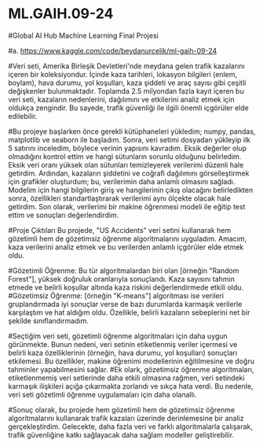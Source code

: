 # ML.GAIH.09-24
#Global AI Hub Machine Learning Final Projesi

#a.	https://www.kaggle.com/code/beydanurcelik/ml-gaih-09-24

#Veri seti, Amerika Birleşik Devletleri'nde meydana gelen trafik kazalarını içeren bir koleksiyondur. İçinde kaza tarihleri, lokasyon bilgileri (enlem, boylam), hava durumu, yol koşulları, kaza şiddeti ve araç sayısı gibi çeşitli değişkenler bulunmaktadır. Toplamda 2.5 milyondan fazla kayıt içeren bu veri seti, kazaların nedenlerini, dağılımını ve etkilerini analiz etmek için oldukça zengindir. Bu sayede, trafik güvenliği ile ilgili önemli içgörüler elde edilebilir.

#Bu projeye başlarken önce gerekli kütüphaneleri yükledim; numpy, pandas, matplotlib ve seaborn ile başladım. Sonra, veri setimi dosyadan yükleyip ilk 5 satırını inceledim, böylece verinin yapısını kavradım. Eksik değerler olup olmadığını kontrol ettim ve hangi sütunların sorunlu olduğunu belirledim. Eksik veri oranı yüksek olan sütunları temizleyerek verilerimi düzenli hale getirdim. Ardından, kazaların şiddetini ve coğrafi dağılımını görselleştirmek için grafikler oluşturdum; bu, verilerimin daha anlamlı olmasını sağladı. Modelim için hangi bilgilerin giriş ve hangilerinin çıkış olacağını belirledikten sonra, özellikleri standartlaştırarak verilerimi aynı ölçekte olacak hale getirdim. Son olarak, verilerimi bir makine öğrenmesi modeli ile eğitip test ettim ve sonuçları değerlendirdim.

#Proje Çıktıları
Bu projede, "US Accidents" veri setini kullanarak hem gözetimli hem de gözetimsiz öğrenme algoritmalarını uyguladım. Amacım, kaza verilerini analiz etmek ve bu verilerden anlamlı içgörüler elde etmek oldu.

#Gözetimli Öğrenme: Bu tür algoritmalardan biri olan [örneğin "Random Forest"], yüksek doğruluk oranlarıyla sonuçlandı. Kaza sayısını tahmin etmede ve belirli koşullar altında kaza riskini değerlendirmede etkili oldu.
#Gözetimsiz Öğrenme: [örneğin "K-means"] algoritması ise verileri gruplandırmada iyi sonuçlar verse de bazı durumlarda karmaşık verilerle karşılaştım ve hat aldığım oldu. Özellikle, belirli kazaların sebeplerini net bir şekilde sınıflandırmadım.

#Seçtiğim veri seti, gözetimli öğrenme algoritmaları için daha uygun görünmekte. Bunun nedeni, veri setinin etiketlenmiş veriler içermesi ve belirli kaza özelliklerinin (örneğin, hava durumu, yol koşulları) sonuçları etkilemesi. Bu özellikler, makine öğrenimi modellerinin eğitilmesine ve doğru tahminler yapabilmesini sağlar.
#Ek olark, gözetimsiz öğrenme algoritmaları, etiketlenmemiş veri setlerinde daha etkili olmasına rağmen, veri setindeki karmaşık ilişkileri açığa çıkarmakta zorlandı ve sıkça hata verdi. Bu nedenle, veri seti gözetimli öğrenme uygulamaları için daha olanallı.

#Sonuç olarak, bu projede hem gözetimli hem de gözetimsiz öğrenme algoritmalarını kullanarak trafik kazaları üzerinde derinlemesine bir analiz gerçekleştirdim. Gelecekte, daha fazla veri ve farklı algoritmalarla çalışarak, trafik güvenliğine katkı sağlayacak daha sağlam modeller geliştirebilir.
